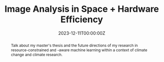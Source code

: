 ---
title: Image Analysis in Space + Hardware Efficiency

event: Center for Climate IT Symposium
# event_url: https://dasya.itu.dk/posts/spacemlevent/

location: IT University of Copenhagen, Copenhagen, Denmark
# address:
#   street: 450 Serra Mall
#   city: Stanford
#   region: CA
#   postcode: '94305'
#   country: United States

summary: Talk about my master\'s thesis and the future directions of my research in resource-constrained and -aware machine learning within a context of climate change and climate research.
abstract: Talk about my master\'s thesis and the future directions of my research in resource-constrained and -aware machine learning within a context of climate change and climate research.

# Talk start and end times.
#   End time can optionally be hidden by prefixing the line with `#`.
date: '2023-12-11T00:00:00Z'
date_end: '2023-12-11T15:00:00Z'
all_day: true

# Schedule page publish date (NOT talk date).
publishDate: '2017-01-01T00:00:00Z'

authors: []
tags: []

# Is this a featured talk? (true/false)
featured: false

image:
  caption: 'Image credit: [**Unsplash**](https://unsplash.com/photos/bzdhc5b3Bxs)'
  focal_point: Right

# links:
#   - icon: twitter
#     icon_pack: fab
#     name: Follow
#     url: https://twitter.com/georgecushen
# url_code: ''
# url_pdf: ''
# url_slides: ''
# url_video: ''

# Markdown Slides (optional).
#   Associate this talk with Markdown slides.
#   Simply enter your slide deck's filename without extension.
#   E.g. `slides = "example-slides"` references `content/slides/example-slides.md`.
#   Otherwise, set `slides = ""`.
slides: ""

# Projects (optional).
#   Associate this post with one or more of your projects.
#   Simply enter your project's folder or file name without extension.
#   E.g. `projects = ["internal-project"]` references `content/project/deep-learning/index.md`.
#   Otherwise, set `projects = []`.
projects: ""
---